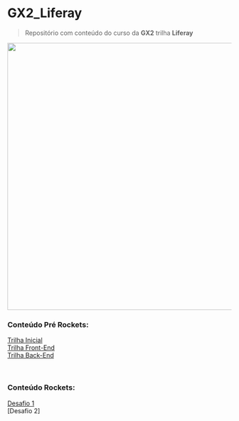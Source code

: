 # GX2_Liferay

>Repositório com conteúdo do curso da __GX2__ trilha **Liferay**

<img src="/Conteudo/1 - Trilha Inicial/Arquivos/img/00.png" alt="" width="600">

<br>

### Conteúdo Pré Rockets:

[Trilha Inicial](/Conteudo/1%20-%20Trilha%20Inicial/1%20Inicio.md) <br>
[Trilha Front-End](/Conteudo/2%20-%20Trilha%20Front/1%20Front.md)<br>
[Trilha Back-End](/Conteudo/3%20-%20Trilha%20Back/3%20Back.md)

<br>

### Conteúdo Rockets:

[Desafio 1](/Conteúdo_Rockets/Desafio%2001/Desafio1.md) <br>
[Desafio 2]

